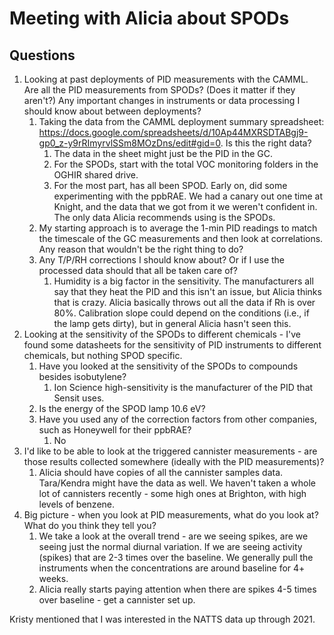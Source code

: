 # Meeting with Alicia about SPODs

## Questions

1. Looking at past deployments of PID measurements with the CAMML. Are all the PID measurements from SPODs? (Does it matter if they aren't?) Any important changes in instruments or data processing I should know about between deployments? 
   1. Taking the data from the CAMML deployment summary spreadsheet: https://docs.google.com/spreadsheets/d/10Ap44MXRSDTABgj9-gp0_z-y9rRImyrvlSSm8MOzDns/edit#gid=0. Is this the right data? 
      1. The data in the sheet might just be the PID in the GC. 
      1. For the SPODs, start with the total VOC monitoring folders in the OGHIR shared drive. 
      1. For the most part, has all been SPOD. Early on, did some experimenting with the ppbRAE. We had a canary out one time at Knight, and the data that we got from it we weren't confident in. The only data Alicia recommends using is the SPODs. 
   1. My starting approach is to average the 1-min PID readings to match the timescale of the GC measurements and then look at correlations. Any reason that wouldn't be the right thing to do? 
   1. Any T/P/RH corrections I should know about? Or if I use the processed data should that all be taken care of?
      1. Humidity is a big factor in the sensitivity. The manufacturers all say that they heat the PID and this isn't an issue, but Alicia thinks that is crazy. Alicia basically throws out all the data if Rh is over 80%. Calibration slope could depend on the conditions (i.e., if the lamp gets dirty), but in general Alicia hasn't seen this. 
1. Looking at the sensitivity of the SPODs to different chemicals - I've found some datasheets for the sensitivity of PID instruments to different chemicals, but nothing SPOD specific. 
   1. Have you looked at the sensitivity of the SPODs to  compounds besides isobutylene? 
      1. Ion Science high-sensitivity is the manufacturer of the PID that Sensit uses. 
   1. Is the energy of the SPOD lamp 10.6 eV? 
   1. Have you used any of the correction factors from other companies, such as Honeywell for their ppbRAE? 
      1. No
1. I'd like to be able to look at the triggered cannister measurements - are those results collected somewhere (ideally with the PID measurements)? 
   1. Alicia should have copies of all the cannister samples data. Tara/Kendra might have the data as well. We haven't taken a whole lot of cannisters recently - some high ones at Brighton, with high levels of benzene.
1. Big picture - when you look at PID measurements, what do you look at? What do you think they tell you? 
   1. We take a look at the overall trend - are we seeing spikes, are we seeing just the normal diurnal variation. If we are seeing activity  (spikes) that are 2-3 times over the baseline. We generally pull the instruments when the concentrations are around baseline for 4+ weeks. 
   1. Alicia really starts paying attention when there are spikes 4-5 times over baseline - get a cannister set up. 

Kristy mentioned that I was interested in the NATTS data up through 2021. 
